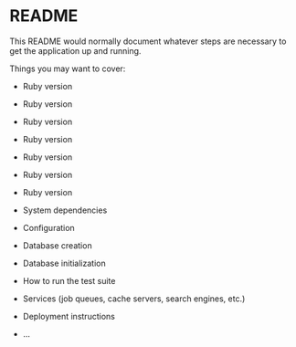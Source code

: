 # README

This README would normally document whatever steps are necessary to get the
application up and running.

Things you may want to cover:

* Ruby version
* Ruby version
* Ruby version
* Ruby version
* Ruby version
* Ruby version
* Ruby version

* System dependencies

* Configuration

* Database creation

* Database initialization

* How to run the test suite

* Services (job queues, cache servers, search engines, etc.)

* Deployment instructions

* ...
